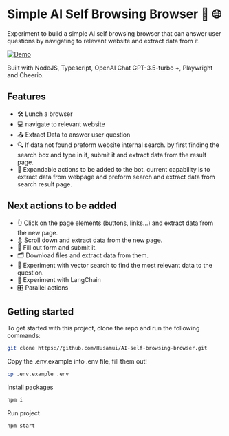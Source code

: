 # Simple AI Self Browsing Browser 🤖 🌐
Experiment to build a simple AI self browsing browser that can answer user questions by navigating to relevant website and extract data from it.

[![Demo](https://cdn.loom.com/sessions/thumbnails/8d832da167934f04aef3b058719fbb7a-with-play.gif)](https://www.loom.com/share/8d832da167934f04aef3b058719fbb7a?sid=8f5b9f60-5734-49f5-acd3-190a62355198)

Built with NodeJS, Typescript, OpenAI Chat GPT-3.5-turbo +, Playwright and Cheerio.


## Features

- 🛠️ Lunch a browser
- 💻 navigate to relevant website
- 📤 Extract Data to answer user question
- 🔍 If data not found preform website internal search. by first finding the search box and type in it, submit it and extract data from the result page.
- 🔧 Expandable actions to be added to the bot. current capability is to extract data from webpage and preform search and extract data from search result page.
## Next actions to be added
- 👆 Click on the page elements (buttons, links...) and extract data from the new page.
- ↕️ Scroll down and extract data from the new page.
- 📝 Fill out form and submit it.
- 🗂️ Download files and extract data from them.
- 🧪 Experiment with vector search to find the most relevant data to the question.
- 🔗 Experiment with LangChain
- 🎛️ Parallel actions

## Getting started

To get started with this project, clone the repo and run the following commands:

```bash
git clone https://github.com/Husamui/AI-self-browsing-browser.git
```

Copy the .env.example into .env file, fill them out!

```bash
cp .env.example .env
```

Install packages
```bash
npm i
```

Run project
```bash
npm start
```